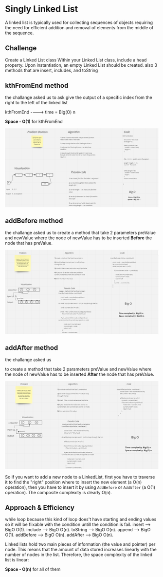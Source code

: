 # Singly Linked List
A linked list is typically used for collecting sequences of objects requiring the need for efficient addition and removal of elements from the middle of the sequence.

## Challenge
Create a Linked List class
Within your Linked List class, include a head property.
Upon instantiation, an empty Linked List should be created.
also 3 methods that are insert, includes, and toString

## kthFromEnd method
the challange asked us
to ask give the output of a specific index from the right to the left of the linked list

kthFromEnd ----> time = Big(O) n

**Space - O(1)** for kthFromEnd

![](./challenge07.png)

## addBefore method
the challange asked us
to create a method that take 2 parameters preValue and newValue where the node of newValue has to be inserted **Before** the node that has preValue.

![](./addBefore.png)

## addAfter method
the challange asked us

to create a method that take 2 parameters preValue and newValue where the node of newValue has to be inserted **After** the node that has preValue.

![](./addAfter.png)


So if you want to add a new node to a LinkedList, first you have to traverse it to find the "right" position where to insert the new element (a O(n) operation), then you have to insert it by using `AddBefore` or `AddAfter` (a O(1) operation). The composite complexity is clearly O(n).

## Approach & Efficiency
while loop because this kind of loop does't have starting and ending values so it will be flixable with the condition untill the condition is fail. insert --> BigO O(1). include --> BigO O(n). toString --> BigO O(n). append --> BigO O(1). addBefore --> BigO O(n). addAfter --> BigO O(n).

Linked lists hold two main pieces of information (the value and pointer) per node. This means that the amount of data stored increases linearly with the number of nodes in the list. Therefore, the space complexity of the linked list is linear:

**Space - O(n)** for all of them
